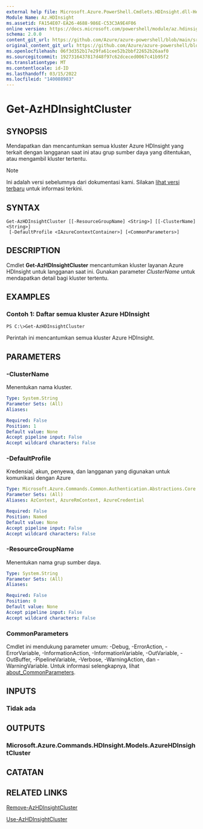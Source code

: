 ```yaml
---
external help file: Microsoft.Azure.PowerShell.Cmdlets.HDInsight.dll-Help.xml
Module Name: Az.HDInsight
ms.assetid: FA154E07-EA26-4688-986E-C53C3A9E4F06
online version: https://docs.microsoft.com/powershell/module/az.hdinsight/get-azhdinsightcluster
schema: 2.0.0
content_git_url: https://github.com/Azure/azure-powershell/blob/main/src/HDInsight/HDInsight/help/Get-AzHDInsightCluster.md
original_content_git_url: https://github.com/Azure/azure-powershell/blob/main/src/HDInsight/HDInsight/help/Get-AzHDInsightCluster.md
ms.openlocfilehash: 06f3d352b17e29fa61cee52b2bbf22652b26aaf0
ms.sourcegitcommit: 1927316437817d48f97c62dceced0067c41b95f2
ms.translationtype: MT
ms.contentlocale: id-ID
ms.lasthandoff: 03/15/2022
ms.locfileid: "140088983"
---
```

# Get-AzHDInsightCluster

## SYNOPSIS
Mendapatkan dan mencantumkan semua kluster Azure HDInsight yang terkait dengan langganan saat ini atau grup sumber daya yang ditentukan, atau mengambil kluster tertentu.

> [!NOTE]
>Ini adalah versi sebelumnya dari dokumentasi kami. Silakan [lihat versi terbaru](/powershell/module/az.hdinsight/get-azhdinsightcluster) untuk informasi terkini.

## SYNTAX

```
Get-AzHDInsightCluster [[-ResourceGroupName] <String>] [[-ClusterName] <String>]
 [-DefaultProfile <IAzureContextContainer>] [<CommonParameters>]
```

## DESCRIPTION
Cmdlet **Get-AzHDInsightCluster** mencantumkan kluster layanan Azure HDInsight untuk langganan saat ini.
Gunakan parameter *ClusterName* untuk mendapatkan detail bagi kluster tertentu.

## EXAMPLES

### Contoh 1: Daftar semua kluster Azure HDInsight
```
PS C:\>Get-AzHDInsightCluster
```

Perintah ini mencantumkan semua kluster Azure HDInsight.

## PARAMETERS

### -ClusterName
Menentukan nama kluster.

```yaml
Type: System.String
Parameter Sets: (All)
Aliases:

Required: False
Position: 1
Default value: None
Accept pipeline input: False
Accept wildcard characters: False
```

### -DefaultProfile
Kredensial, akun, penyewa, dan langganan yang digunakan untuk komunikasi dengan Azure

```yaml
Type: Microsoft.Azure.Commands.Common.Authentication.Abstractions.Core.IAzureContextContainer
Parameter Sets: (All)
Aliases: AzContext, AzureRmContext, AzureCredential

Required: False
Position: Named
Default value: None
Accept pipeline input: False
Accept wildcard characters: False
```

### -ResourceGroupName
Menentukan nama grup sumber daya.

```yaml
Type: System.String
Parameter Sets: (All)
Aliases:

Required: False
Position: 0
Default value: None
Accept pipeline input: False
Accept wildcard characters: False
```

### CommonParameters
Cmdlet ini mendukung parameter umum: -Debug, -ErrorAction, -ErrorVariable, -InformationAction, -InformationVariable, -OutVariable, -OutBuffer, -PipelineVariable, -Verbose, -WarningAction, dan -WarningVariable. Untuk informasi selengkapnya, lihat [about_CommonParameters](http://go.microsoft.com/fwlink/?LinkID=113216).

## INPUTS

### Tidak ada

## OUTPUTS

### Microsoft.Azure.Commands.HDInsight.Models.AzureHDInsightCluster

## CATATAN

## RELATED LINKS

[Remove-AzHDInsightCluster](./Remove-AzHDInsightCluster.md)

[Use-AzHDInsightCluster](./Use-AzHDInsightCluster.md)


